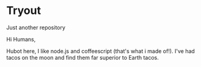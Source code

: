 # Tryout
Just another repository

Hi Humans,

Hubot here, I like node.js and coffeescript (that's what i made of!). 
I've had tacos on the moon and find them far superior to Earth tacos.
